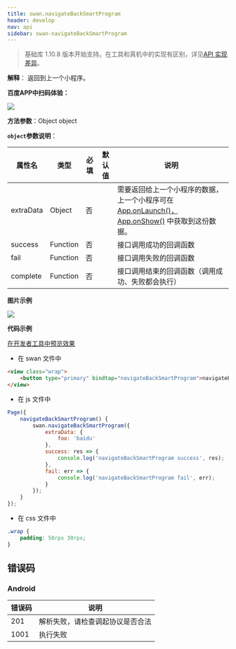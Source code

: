 ```yaml
---
title: swan.navigateBackSmartProgram
header: develop
nav: api
sidebar: swan-navigateBackSmartProgram
---
```

 

 

>  基础库 1.10.8 版本开始支持。在工具和真机中的实现有区别，详见[API 实现差异](https://smartprogram.baidu.com/docs/develop/devtools/diff/)。

**解释**： 返回到上一个小程序。

**百度APP中扫码体验：**

<img src="https://b.bdstatic.com/miniapp/assets/images/doc_demo/fragment_navigateBackSmartProgram.png"  class="demo-qrcode-image" />

**方法参数**：Object object

**`object`参数说明**：

|属性名 |类型  |必填 | 默认值 |说明|
|---- | ---- | ---- | ----|----|
|extraData | Object | 否 | | 需要返回给上一个小程序的数据，上一个小程序可在 [App.onLaunch()，App.onShow()](https://smartprogram.baidu.com/docs/develop/framework/app_service_register/) 中获取到这份数据。|
|success | Function |  否  | | 接口调用成功的回调函数|
|fail   | Function  |  否  | | 接口调用失败的回调函数|
|complete  |  Function  |  否 | |  接口调用结束的回调函数（调用成功、失败都会执行）|

**图片示例**

<div class="m-doc-custom-examples">
    <div class="m-doc-custom-examples-correct">
        <img src="https://b.bdstatic.com/miniapp/images/navigateBackSmartProgram.gif">
    </div>
    <div class="m-doc-custom-examples-correct">
        <img src=" ">
    </div>
    <div class="m-doc-custom-examples-correct">
        <img src=" ">
    </div>     
</div>

**代码示例**

<a href="swanide://fragment/df2bcb7ca1229b466e859bc1a40c21091559044133015" title="在开发者工具中预览效果" target="_self">在开发者工具中预览效果</a>

* 在 swan 文件中

```html
<view class="wrap">
    <button type="primary" bindtap="navigateBackSmartProgram">navigateBackSmartProgram</button>
</view>
```

* 在 js 文件中

```js
Page({
    navigateBackSmartProgram() {
        swan.navigateBackSmartProgram({
            extraData: {
                foo: 'baidu'
            },
            success: res => {
                console.log('navigateBackSmartProgram success', res);
            },
            fail: err => {
                console.log('navigateBackSmartProgram fail', err);
            }
        });
    }
});
```
* 在 css 文件中

```css
.wrap {
    padding: 50rpx 30rpx;
}
```

##  错误码

###  Android

|错误码|说明|
|--|--|
|201|解析失败，请检查调起协议是否合法|
|1001|执行失败|

